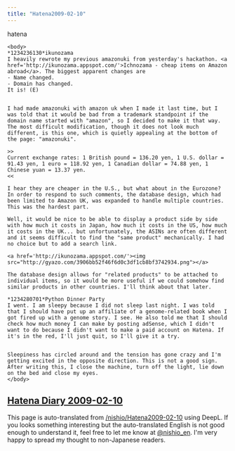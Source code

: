 ```yaml
---
title: "Hatena2009-02-10"
---
```


hatena

```
<body>
*1234236130*ikunozama
I heavily rewrote my previous amazonuki from yesterday's hackathon. <a href='http://ikunozama.appspot.com/'>Ichnozama - cheap items on Amazon abroad</a>. The biggest apparent changes are
- Name changed.
- Domain has changed.
It is! (E)


I had made amazonuki with amazon uk when I made it last time, but I was told that it would be bad from a trademark standpoint if the domain name started with "amazon", so I decided to make it that way. The most difficult modification, though it does not look much different, is this one, which is quietly appealing at the bottom of the page: "amazonuki".

>>
Current exchange rates: 1 British pound = 136.20 yen, 1 U.S. dollar = 91.43 yen, 1 euro = 118.92 yen, 1 Canadian dollar = 74.88 yen, 1 Chinese yuan = 13.37 yen.
<<

I hear they are cheaper in the U.S., but what about in the Eurozone? In order to respond to such comments, the database design, which had been limited to Amazon UK, was expanded to handle multiple countries. This was the hardest part.

Well, it would be nice to be able to display a product side by side with how much it costs in Japan, how much it costs in the US, how much it costs in the UK... but unfortunately, the ASINs are often different and it seems difficult to find the "same product" mechanically. I had no choice but to add a search link.

<a href='http://ikunozama.appspot.com/'><img src="http://gyazo.com/3906bb52f46f6d0c3df1cb8bf3742934.png"></a>

The database design allows for "related products" to be attached to individual items, so it would be more useful if we could somehow find similar products in other countries. I'll think about that later.

*1234280701*Python Dinner Party
I went. I am sleepy because I did not sleep last night. I was told that I should have put up an affiliate of a genome-related book when I got fired up with a genome story. I see. He also told me that I should check how much money I can make by posting adSense, which I didn't want to do because I didn't want to make a paid account on Hatena. If it's in the red, I'll just quit, so I'll give it a try.


Sleepiness has circled around and the tension has gone crazy and I'm getting excited in the opposite direction. This is not a good sign. After writing this, I close the machine, turn off the light, lie down on the bed and close my eyes.
</body>
```


[Hatena Diary 2009-02-10](https://nishiohirokazu.hatenadiary.org/archive/2009/02/10)
---
This page is auto-translated from [/nishio/Hatena2009-02-10](https://scrapbox.io/nishio/Hatena2009-02-10) using DeepL. If you looks something interesting but the auto-translated English is not good enough to understand it, feel free to let me know at [@nishio_en](https://twitter.com/nishio_en). I'm very happy to spread my thought to non-Japanese readers.